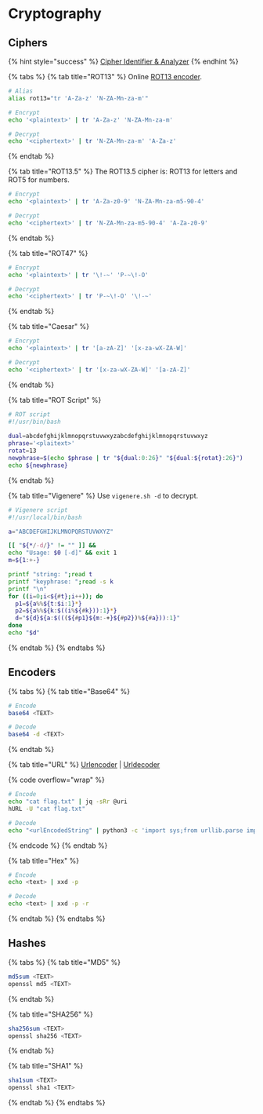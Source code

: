 # Cryptography

## Ciphers

{% hint style="success" %}
[Cipher Identifier & Analyzer](https://www.boxentriq.com/code-breaking/cipher-identifier)
{% endhint %}

{% tabs %}
{% tab title="ROT13" %}
Online [ROT13 encoder](https://rot13.com/).

```bash
# Alias
alias rot13="tr 'A-Za-z' 'N-ZA-Mn-za-m'"

# Encrypt
echo '<plaintext>' | tr 'A-Za-z' 'N-ZA-Mn-za-m'

# Decrypt
echo '<ciphertext>' | tr 'N-ZA-Mn-za-m' 'A-Za-z'
```
{% endtab %}

{% tab title="ROT13.5" %}
The ROT13.5 cipher is: ROT13 for letters and ROT5 for numbers.

```bash
# Encrypt
echo '<plaintext>' | tr 'A-Za-z0-9' 'N-ZA-Mn-za-m5-90-4'

# Decrypt
echo '<ciphertext>' | tr 'N-ZA-Mn-za-m5-90-4' 'A-Za-z0-9'
```
{% endtab %}

{% tab title="ROT47" %}
```bash
# Encrypt
echo '<plaintext>' | tr '\!-~' 'P-~\!-O'

# Decrypt
echo '<ciphertext>' | tr 'P-~\!-O' '\!-~'
```
{% endtab %}

{% tab title="Caesar" %}
```bash
# Encrypt
echo '<plaintext>' | tr '[a-zA-Z]' '[x-za-wX-ZA-W]'

# Decrypt
echo '<ciphertext>' | tr '[x-za-wX-ZA-W]' '[a-zA-Z]'
```
{% endtab %}

{% tab title="ROT Script" %}
```bash
# ROT script
#!/usr/bin/bash
    
dual=abcdefghijklmnopqrstuvwxyzabcdefghijklmnopqrstuvwxyz
phrase='<plaitext>'
rotat=13
newphrase=$(echo $phrase | tr "${dual:0:26}" "${dual:${rotat}:26}")
echo ${newphrase}
```
{% endtab %}

{% tab title="Vigenere" %}
Use `vigenere.sh -d` to decrypt.

```bash
# Vigenere script
#!/usr/local/bin/bash

a="ABCDEFGHIJKLMNOPQRSTUVWXYZ"

[[ "${*/-d/}" != "" ]] &&
echo "Usage: $0 [-d]" && exit 1
m=${1:+-}

printf "string: ";read t
printf "keyphrase: ";read -s k
printf "\n"
for ((i=0;i<${#t};i++)); do
  p1=${a%%${t:$i:1}*}
  p2=${a%%${k:$((i%${#k})):1}*}
  d="${d}${a:$(((${#p1}${m:-+}${#p2})%${#a})):1}"
done
echo "$d"
```
{% endtab %}
{% endtabs %}

## Encoders

{% tabs %}
{% tab title="Base64" %}
```bash
# Encode
base64 <TEXT>

# Decode
base64 -d <TEXT>
```
{% endtab %}

{% tab title="URL" %}
[Urlencoder](https://www.urlencoder.org/) | [Urldecoder](https://www.urldecoder.org/)

{% code overflow="wrap" %}
```bash
# Encode
echo "cat flag.txt" | jq -sRr @uri
hURL -U "cat flag.txt"

# Decode
echo "<urlEncodedString" | python3 -c 'import sys;from urllib.parse import unquote;print(unquote(sys.stdin.read()));'
```
{% endcode %}
{% endtab %}

{% tab title="Hex" %}
```bash
# Encode
echo <text> | xxd -p

# Decode
echo <text> | xxd -p -r
```
{% endtab %}
{% endtabs %}

## Hashes

{% tabs %}
{% tab title="MD5" %}
```bash
md5sum <TEXT>
openssl md5 <TEXT>
```
{% endtab %}

{% tab title="SHA256" %}
```bash
sha256sum <TEXT>
openssl sha256 <TEXT>
```
{% endtab %}

{% tab title="SHA1" %}
```bash
sha1sum <TEXT>
openssl sha1 <TEXT>
```
{% endtab %}
{% endtabs %}
